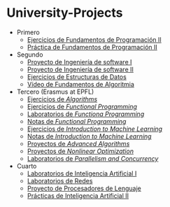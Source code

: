 # University-Projects
 - Primero
   - [Ejercicios de Fundamentos de Programación II](https://github.com/ayhon/DGs2-FP2-Ejercicios)
   - [Práctica de Fundamentos de Programación II](https://github.com/ayhon/DGs2-FP2-Practica)
 - Segundo
   - [Proyecto de Ingeniería de software I](https://github.com/ayhon/DGs3-IS1-Proyecto.git)
   - [Proyecto de Ingeniería de software II](https://github.com/ayhon/DGs4-IS2-Proyecto)
   - [Ejercicios de Estructuras de Datos](https://github.com/ayhon/DGs4-ED-Ejercicios)
   - [Vídeo de Fundamentos de Algoritmia](https://youtu.be/xRyL-g8j5XI)
 - Tercero (Erasmus at EPFL)
   - [Ejercicios de _Algorithms_](https://github.com/ayhon/DGs5-Algo-Exercises)
   - [Ejercicios de _Functional Programming_](https://github.com/ayhon/DGs5-FP-Exercises)
   - [Laboratorios de _Functiona Programming_](https://github.com/ayhon/DGs5-FP-Labs)
   - [Notas de _Functional Programming_](https://github.com/ayhon/DGs5-FP-Notes)
   - [Ejercicios de _Introduction to Machine Learning_](https://github.com/ayhon/DGs5-IML-Exercises)
   - [Notas de _Introduction to Machine Learning_](https://github.com/ayhon/DGs5-IML-Notes)
   - [Proyectos de _Advanced Algorithms_](https://github.com/ayhon/DGs6-AA-Homework)
   - [Proyectos de _Nonlinear Optimization_](https://github.com/ayhon/DGs6-NO-Projects)
   - [Laboratorios de _Parallelism and Concurrency_](https://github.com/ayhon/DGs6-PC-Labs)
 - Cuarto
   - [Laboratorios de Inteligencia Artificial I](https://github.com/ayhon/DGs7-IA1-Laboratorios)
   - [Laboratorios de Redes](https://github.com/ayhon/DGs7-Redes-Laboratorios)
   - [Proyecto de Procesadores de Lenguaje](https://github.com/ayhon/practica-pl)
   - [Prácticas de Inteligencia Artificial II](https://github.com/ayhon/DGs8-IA2-Practicas)
